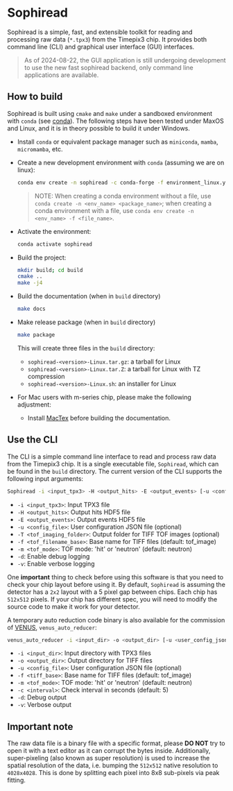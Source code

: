 # Sophiread

Sophiread is a simple, fast, and extensible toolkit for reading and processing raw data (`*.tpx3`) from the Timepix3 chip.
It provides both command line (CLI) and graphical user interface (GUI) interfaces.

> As of 2024-08-22, the GUI application is still undergoing development to use the new fast sophiread backend, only command line applications are available.

## How to build

Sophiread is built using `cmake` and `make` under a sandboxed environment with `conda` (see [conda](https://conda.io/docs/)).
The following steps have been tested under MaxOS and Linux, and it is in theory possible to build it under Windows.

- Install `conda` or equivalent package manager such as `miniconda`, `mamba`, `micromamba`, etc.
- Create a new development environment with `conda` (assuming we are on linux):

    ```bash
    conda env create -n sophiread -c conda-forge -f environment_linux.yml
    ```

  > NOTE: When creating a conda environment without a file, use `conda create -n <env_name> <package_name>`; when creating a conda environment with a file, use `conda env create -n <env_name> -f <file_name>`.

- Activate the environment:

    ```bash
    conda activate sophiread
    ```

- Build the project:

    ```bash
    mkdir build; cd build
    cmake ..
    make -j4
    ```

- Build the documentation (when in `build` directory)

    ```bash
    make docs
    ```

- Make release package (when in `build` directory)

    ```bash
    make package
    ```

    This will create three files in the `build` directory:

  - `sophiread-<version>-Linux.tar.gz`: a tarball for Linux
  - `sophiread-<version>-Linux.tar.Z`: a tarball for Linux with TZ compression
  - `sophiread-<version>-Linux.sh`: an installer for Linux

- For Mac users with m-series chip, please make the following adjustment:
  - Install [MacTex](https://www.tug.org/mactex/) before building the documentation.

## Use the CLI

The CLI is a simple command line interface to read and process raw data from the Timepix3 chip.
It is a single executable file, `Sophiread`, which can be found in the `build` directory.
The current version of the CLI supports the following input arguments:

```bash
Sophiread -i <input_tpx3> -H <output_hits> -E <output_events> [-u <config_file>] [-T <tof_imaging_folder>] [-f <tof_filename_base>] [-m <tof_mode>] [-d] [-v]
```

- `-i <input_tpx3>`: Input TPX3 file
- `-H <output_hits>`: Output hits HDF5 file
- `-E <output_events>`: Output events HDF5 file
- `-u <config_file>`: User configuration JSON file (optional)
- `-T <tof_imaging_folder>`: Output folder for TIFF TOF images (optional)
- `-f <tof_filename_base>`: Base name for TIFF files (default: tof_image)
- `-m <tof_mode>`: TOF mode: 'hit' or 'neutron' (default: neutron)
- `-d`: Enable debug logging
- `-v`: Enable verbose logging

One **important** thing to check before using this software is that you need to check your chip layout before using it.
By default, `Sophiread` is assuming the detector has a `2x2` layout with a 5 pixel gap between chips.
Each chip has `512x512` pixels.
If your chip has different spec, you will need to modify the source code to make it work for your detector.

A temporary auto reduction code binary is also available for the commission of [VENUS](https://neutrons.ornl.gov/venus), `venus_auto_reducer`:

```bash
venus_auto_reducer -i <input_dir> -o <output_dir> [-u <user_config_json>] [-f <tiff_file_name_base>] [-m <tof_mode>] [-c <check_interval>] [-v] [-d]
```

- `-i <input_dir>`:  Input directory with TPX3 files
- `-o <output_dir>`:  Output directory for TIFF files
- `-u <config_file>`:  User configuration JSON file (optional)
- `-f <tiff_base>`:  Base name for TIFF files (default: tof_image)
- `-m <tof_mode>`:  TOF mode: 'hit' or 'neutron' (default: neutron)
- `-c <interval>`:  Check interval in seconds (default: 5)
- `-d`:  Debug output
- `-v`:  Verbose output

## Important note

The raw data file is a binary file with a specific format, please **DO NOT** try to open it with a text editor as it can corrupt the bytes inside.
Additionally, super-pixeling (also known as super resolution) is used to increase the spatial resolution of the data, i.e. bumping the `512x512` native resolution to `4028x4028`.
This is done by splitting each pixel into 8x8 sub-pixels via peak fitting.
